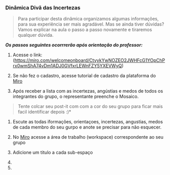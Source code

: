 ### Dinâmica Divã das Incertezas 

>Para participar desta dinâmica organizamos algumas informações, para sua experiência ser mais agradável.
>Mas se ainda tiver dúvidas? Vamos explicar na aula o passo a passo novamente e tiraremos qualquer dúvida.

***Os passos seguintes ocorrrerão após orientação do professor:***
1. Acesse o link: (https://miro.com/welcomeonboard/CtvykYwNOZEO2JWHFcG1YOpChPrx0wmShA74vDm1ADJ0GVfxrLEWnFZY5YXEVWyQ)

1. Se não fez o cadastro, acesse tutorial de cadastro da plataforma do [Miro](https://miro.com/)
1. Após receber a lista com as incertezas, angústias e medos de todos os integrantes do grupo, o representante preenche o Mosaico.
  
  >Tente colcar seu post-it com com a cor do seu grupo para ficar mais facil identificar depois :)*

1. Escute as todas iformações, orientaçoes, incertezas, angustias, medos de cada membro do seu gurpo e anote se precisar para não esquecer. 
1. No [Miro](https://miro.com/welcomeonboard/CtvykYwNOZEO2JWHFcG1YOpChPrx0wmShA74vDm1ADJ0GVfxrLEWnFZY5YXEVWyQ) acesse a área de trabalho (workspace) correspondente ao seu grupo
1. Adicione um titulo a cada sub-espaço
1. 

3. 
